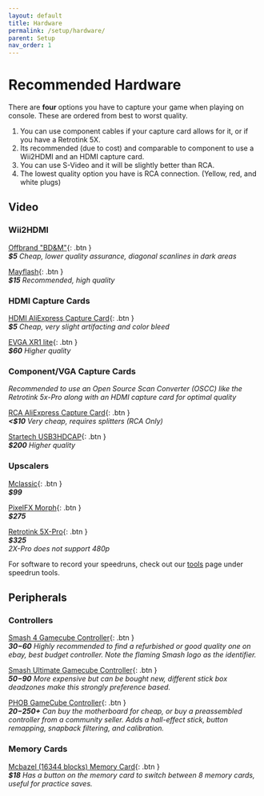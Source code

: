 ```yaml
---
layout: default
title: Hardware
permalink: /setup/hardware/
parent: Setup
nav_order: 1
---
```

# Recommended Hardware

There are **four** options you have to capture your game when playing on console. These are ordered from best to worst quality.  
1. You can use component cables if your capture card allows for it, or if you have a Retrotink 5X.
2. Its recommended (due to cost) and comparable to component to use a Wii2HDMI and an HDMI capture card.  
3. You can use S-Video and it will be slightly better than RCA.
4. The lowest quality option you have is RCA connection. (Yellow, red, and white plugs)  

## Video

### Wii2HDMI
[Offbrand "BD&M"](https://www.amazon.com/dp/B0CZ716J42){: .btn }  
<i> **$5** Cheap, lower quality assurance, diagonal scanlines in dark areas </i>    

[Mayflash](https://www.amazon.com/dp/B07XG6X4TC){: .btn }  
<i> **$15** Recommended, high quality </i>    

### HDMI Capture Cards
[HDMI AliExpress Capture Card](https://www.aliexpress.us/item/3256804732218807.html?spm=a2g0o.productlist.main.5.36c5HsqEHsqEIy&algo_pvid=cff1c4f1-23e3-4a70-b05c-2f4a2e6bd4ba&algo_exp_id=cff1c4f1-23e3-4a70-b05c-2f4a2e6bd4ba-25&pdp_ext_f=%7B%22order%22%3A%223343%22%2C%22eval%22%3A%221%22%7D&pdp_npi=6%40dis%21USD%2111.28%213.78%21%21%2111.28%213.78%21%402103209b17563180118006572e95e6%2112000037945115206%21sea%21US%210%21ABX%211%210%21n_tag%3A-29910%3Bd%3A47a738b%3Bm03_new_user%3A-29895%3BpisId%3A5000000174221210&curPageLogUid=r2It8N7xDp0n&utparam-url=scene%3Asearch%7Cquery_from%3A%7Cx_object_id%3A1005004918533559%7C_p_origin_prod%3A){: .btn }  
<i> **$5** Cheap, very slight artifacting and color bleed </i>  

[EVGA XR1 lite](https://a.co/d/6B7HP8d){: .btn }  
<i> **$60** Higher quality </i>  

### Component/VGA Capture Cards

<i> Recommended to use an Open Source Scan Converter (OSCC) like the Retrotink 5x-Pro along with an HDMI capture card for optimal quality </i>  

[RCA AliExpress Capture Card](https://www.aliexpress.us/item/3256807957178619.html?spm=a2g0o.productlist.main.28.583f635fngTluk&algo_pvid=063b2638-7390-418d-af56-2ce5e7429f12&algo_exp_id=063b2638-7390-418d-af56-2ce5e7429f12-54&pdp_ext_f=%7B"order"%3A"455"%2C"eval"%3A"1"%2C"fromPage"%3A"search"%7D&pdp_npi=6%40dis%21USD%219.67%212.67%21%21%2168.59%2118.95%21%402101ef7017602042428117182ea115%2112000043971452905%21sea%21US%210%21ABX%211%210%21n_tag%3A-29910%3Bd%3A40ac3ec0%3Bm03_new_user%3A-29895%3BpisId%3A5000000187461913&curPageLogUid=4OzYTXDP0ouM&utparam-url=scene%3Asearch%7Cquery_from%3A%7Cx_object_id%3A1005008143493371%7C_p_origin_prod%3A){: .btn }  
<i> **<$10** Very cheap, requires splitters (RCA Only) </i>  

[Startech USB3HDCAP](https://www.startech.com/en-us/audio-video-products/usb3hdcap?srsltid=AfmBOooD_St0S-V0Gsu5IUK1_ip7rBXS7Y4NIbNrruGR6oTqchuXa-kH){: .btn }  
<i> **$200** Higher quality </i>  

### Upscalers
[Mclassic](https://marseilleinc.com/products/buy-mclassic){: .btn }  
<i> **$99** </i>  

[PixelFX Morph](https://www.pixelfx.co/product-page/Morph-4k-Upscaler-Advanced-HDMI-Gaming-Media){: .btn }  
<i> **$275** </i>  

[Retrotink 5X-Pro](https://www.retrotink.com/product-page/5x-pro){: .btn }  
<i> **$325** </i>  
*2X-Pro does not support 480p*

For software to record your speedruns, check out our [tools](https://smscommunity.github.io/sms-guide/tools#speedrun-tools) page under speedrun tools.  

## Peripherals

### Controllers
[Smash 4 Gamecube Controller](https://smscommunity.github.io/sms-guide/assets/general/hardware/smash4gccex.jpeg){: .btn }  
<i> **$30-$60** Highly recommended to find a refurbished or good quality one on ebay, best budget controller. Note the flaming Smash logo as the identifier. </i>  

[Smash Ultimate Gamecube Controller](https://smscommunity.github.io/sms-guide/assets/general/hardware/smashultgccex.png){: .btn }  
<i> **$50-$90** More expensive but can be bought new, different stick box deadzones make this strongly preference based. </i>  

[PHOB GameCube Controller](https://smscommunity.github.io/sms-guide/assets/general/hardware/phobmobocex.png){: .btn }  
<i> **$20-$250+** Can buy the motherboard for cheap, or buy a preassembled controller from a community seller. Adds a hall-effect stick, button remapping, snapback filtering, and calibration. </i>  

### Memory Cards
[Mcbazel (16344 blocks) Memory Card](https://marseilleinc.com/products/buy-mclassic){: .btn }  
<i> **$18** Has a button on the memory card to switch between 8 memory cards, useful for practice saves. </i>  
